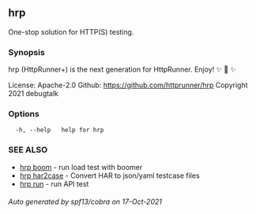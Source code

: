 ## hrp

One-stop solution for HTTP(S) testing.

### Synopsis

hrp (HttpRunner+) is the next generation for HttpRunner. Enjoy! ✨ 🚀 ✨

License: Apache-2.0
Github: https://github.com/httprunner/hrp
Copyright 2021 debugtalk

### Options

```
  -h, --help   help for hrp
```

### SEE ALSO

* [hrp boom](hrp_boom.md)	 - run load test with boomer
* [hrp har2case](hrp_har2case.md)	 - Convert HAR to json/yaml testcase files
* [hrp run](hrp_run.md)	 - run API test

###### Auto generated by spf13/cobra on 17-Oct-2021
